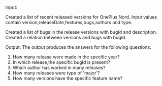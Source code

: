 Input:

Created a list of recent released versions for OnePlus Nord.
Input values contain version,releaseDate,features,bugs,authors and type.

Created a list of bugs in the release versions with bugId and description.
Created a relation between versions and bugs with bugId.

Output:
The output produces the answers for the following questions:
1) How many release were made in the specific year?
2) In which release,the specific bugId is present?
3) Which author has worked in many releases?
4) How many releases were type of 'major'?
5) How many versions have the specific feature name?

